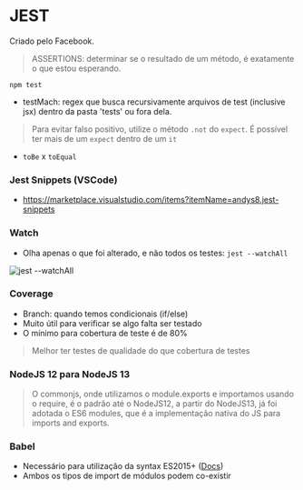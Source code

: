 # JEST

Criado pelo Facebook.

> ASSERTIONS: determinar se o resultado de um método, é exatamente o que estou esperando.

`npm test`

- testMach: regex que busca recursivamente arquivos de test (inclusive jsx) dentro da pasta 'tests' ou fora dela.

> Para evitar falso positivo, utilize o método `.not` do `expect`. É possível ter mais de um `expect` dentro de um `it`

- `toBe` x `toEqual`

### Jest Snippets (VSCode)

- https://marketplace.visualstudio.com/items?itemName=andys8.jest-snippets

### Watch

- Olha apenas o que foi alterado, e não todos os testes: `jest --watchAll`

![jest --watchAll](https://i.imgur.com/6AUzRWz.png)


### Coverage

- Branch: quando temos condicionais (if/else)
- Muito útil para verificar se algo falta ser testado
- O mínimo para cobertura de teste é de 80%

> Melhor ter testes de qualidade do que cobertura de testes

### NodeJS 12 para NodeJS 13

> O commonjs, onde utilizamos o module.exports e importamos usando o require, é o padrão até o NodeJS12, a partir do NodeJS13, já foi adotada o ES6 modules, que é a implementação nativa do JS para imports and exports.

### Babel 

- Necessário para utilização da syntax ES2015+ ([Docs](https://jestjs.io/docs/en/getting-started#using-babel))
- Ambos os tipos de import de módulos podem co-existir